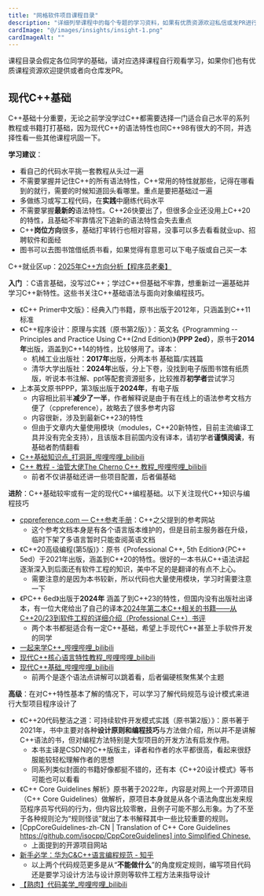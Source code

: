 ```yaml
---
title: "网格软件项目课程目录"
description: "详细列举课程中的每个专题的学习资料，如果有优质资源欢迎私信或发PR进行补充！"
cardImage: "@/images/insights/insight-1.png"
cardImageAlt: ""
---
```


课程目录会假定各位同学的基础，请对应选择课程自行观看学习，如果你们也有优质课程资源欢迎提供或者向仓库发PR。

## 现代C++基础

C++基础十分重要，无论之前学没学过C++都需要选择一门适合自己水平的系列教程或书籍打打基础，因为现代C++的语法特性也同C++98有很大的不同，并选择性看一些其他课程巩固一下。

**学习建议**：
- 看自己的代码水平挑一套教程从头过一遍
- 不需要掌握并记住C++的所有语法特性，C++常用的特性就那些，记得在哪看到的就行，需要的时候知道回头看哪里。重点是要把基础过一遍
- 多做练习或写工程代码，在**实践**中磨练代码水平
- 不需要掌握**最新的**语法特性。C++26快要出了，但很多企业还没用上C++20的特性，且基础不牢靠情况下追新的语法特性会失去重点
- C++**岗位方向**很多，基础打牢转行也相对容易，没事可以多去看看就业up、招聘软件和面经
- 图书可以去图书馆借纸质书看，如果觉得有意思可以下电子版或自己买一本

C++就业区up：[2025年C++方向分析【程序员老秦】](https://www.bilibili.com/video/BV1ZL5szJEYb/)

 **入门** ：C语言基础，没写过C++；学过C++但基础不牢靠，想重新过一遍基础并学习C++新特性。这些书关注C++基础语法与面向对象编程技巧。
- 《C++ Primer中文版》：经典入门书籍，原书出版于2012年，只涵盖到C++11标准
- 《C++程序设计：原理与实践（原书第2版）》：英文名《Programming -- Principles and Practice Using C++(2nd Edition)》**（PPP 2ed）**，原书于**2014年**出版，涵盖到C++14的特性，比较够用了。译本：
  - 机械工业出版社：**2017年**出版，分两本书 基础篇/实践篇
  - 清华大学出版社：**2024年**出版，分上下卷，没找到电子版图书馆有纸质版，听说本书注解、ppt等配套资源挺多，比较推荐**初学者**尝试学习
- 上本英文原书PPP，第3版出版于**2024年**，有电子版
  - 内容相比前半**减少了一半**，作者解释说是由于有在线上的语法参考文档方便了（cppreference），故略去了很多参考内容
  - 内容很新，涉及到最新C++23的特性
  - 但由于文章内大量使用模块（modules，C++20新特性，目前主流编译工具并没有完全支持），且该版本目前国内没有译本，请初学者**谨慎阅读**，有基础者酌情翻看
- [C++基础知识点_打洞哥_哔哩哔哩_bilibili](https://space.bilibili.com/1209242940/lists/2931493?type=season)
- [C++ 教程 - 油管大佬The Cherno C++ 教程_哔哩哔哩_bilibili](https://www.bilibili.com/video/BV1uy4y167h2/)
  - 前者不仅讲基础还讲一些项目配置，后者偏基础

**进阶**：C++基础较牢或有一定的现代C++编程基础。以下关注现代C++知识与编程技巧
- [cppreference.com — C++参考手册](https://zh.cppreference.com)：C++之父提到的参考网站
  - 这个参考文档本身是有各个语言版本维护的，但是目前主服务器在升级，临时下架了多语言暂时只能查阅英语文档
- 《C++20高级编程(第5版)》：原书《Professional C++, 5th Edition》（PC++ 5ed）于2021年出版，涵盖到C++20的特性。很好的一本书从C++语法讲起逐渐深入到后面还有软件工程的知识，美中不足的是翻译的有点不上心。
  - 需要注意的是因为本书较新，所以代码也大量使用模块，学习时需要注意一下
- 《PC++ 6ed》出版于**2024年** 涵盖了到C++23的特性，但国内没有出版社出译本，有一位大佬给出了自己的译本[2024年第二本C++相关的书籍——从C++20/23到软件工程的详细介绍（Professional C++）书评](https://book.douban.com/review/16089419/)
  - 两个本书都挺适合有一定C++基础，希望上手现代C++甚至上手软件开发的同学
- [一起来学C++_哔哩哔哩_bilibili](https://space.bilibili.com/80353385/lists/3849162?type=season)
- [现代C++核心语言特性教程_哔哩哔哩_bilibili](https://space.bilibili.com/65858958/lists/5208246?type=season)
- [现代C++基础_哔哩哔哩_bilibili](https://space.bilibili.com/18874763/lists/2192185?type=season)
  - 前两个是逐个语法点讲解可以跳着看，后者偏硬核聚焦某个主题

**高级**：在对C++特性基本了解的情况下，可以学习了解代码规范与设计模式来进行大型项目程序设计了
- 《C++20代码整洁之道：可持续软件开发模式实践（原书第2版）》：原书著于2021年，书中主要对各种**设计原则和编程技巧**与方法做介绍，所以并不是讲解C++语法的书，但对编程方法特别是大型项目的开发方法有启发作用。
  - 本书主译是CSDN的C++版版主，译者和作者的水平都很高，看起来很舒服能较轻松理解作者的思想
  - 同系列类似封面的书籍好像都挺不错的，还有本《C++20设计模式》等书可能也可以看看
- 《C++ Core Guidelines 解析》原书著于2022年，内容是对网上一个开源项目（C++ Core Guidelines）做解析，原项目本身就是从各个语法角度出发来规范程序员写代码的行为，但内容比较零散，且例子可能不那么形象。为了不至于各种规则沦为“规则怪谈”就出了本书解释其中一些比较重要的规则。
- [CppCoreGuidelines-zh-CN | Translation of C++ Core Guidelines [https://github.com/isocpp/CppCoreGuidelines] into Simplified Chinese.](https://lynnboy.github.io/CppCoreGuidelines-zh-CN/)
  - 上面提到的开源项目网站
- [新手必学：华为C&C++语言编程规范 - 知乎](https://zhuanlan.zhihu.com/p/473111337)
  - 以上两个代码规范更多是从“**不能做什么**”的角度规定规则，编写项目代码还是要学习设计方法与设计原则等软件工程方法来指导设计
- [【熟肉】代码美学_哔哩哔哩_bilibili](https://space.bilibili.com/1629390/lists/1068921?type=season)